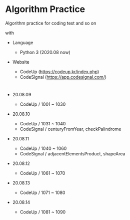 # Algorithm Practice

Algorithm practice for coding test and so on

with

- Language  
  - Python 3 (2020.08 now)
  
- Website
  - CodeUp (https://codeup.kr/index.php)
  - CodeSignal (https://app.codesignal.com/)

# 

- 20.08.09
	- CodeUp / 1001 ~ 1030

- 20.08.10
	- CodeUp / 1031 ~ 1040
	- CodeSignal / centuryFromYear, checkPalindrome

- 20.08.11
	- CodeUp / 1040 ~ 1060
	- CodeSignal / adjacentElementsProduct, shapeArea

- 20.08.12
	- CodeUp / 1061 ~ 1070
	
- 20.08.13
	- CodeUp / 1071 ~ 1080

- 20.08.14
	- CodeUp / 1081 ~ 1090
